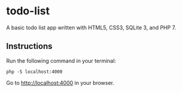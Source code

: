 # todo-list

A basic todo list app written with HTML5, CSS3, SQLite 3, and PHP 7.

## Instructions

Run the following command in your terminal:

```shell
php -S localhost:4000
```

Go to <http://localhost:4000> in your browser.
